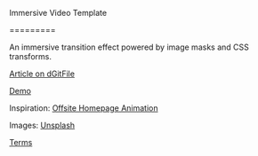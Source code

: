 Immersive Video Template

=========

An immersive transition effect powered by image masks and CSS transforms.

[Article on dGitFile](https://github.com/samuelbetio/dGitFile/releases/tag/v7.3.17)

[Demo](https://samuelbetio.github.io/LDPage/demo/image-mask-effect/index.html)

Inspiration: [Offsite Homepage Animation](https://github.com/samuelbetio/dGitFile/issues/2)

Images: [Unsplash](https://unsplash.com/)
 
[Terms](https://raw.githubusercontent.com/samuelbetio/dGitFile/master/LICENSE)
